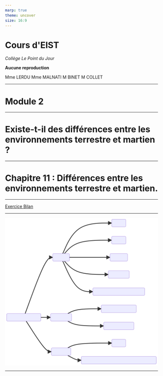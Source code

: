 ```yaml
---
marp: true
theme: uncover
size: 16:9
---
```

<!-- paginate: true -->
# Cours d'EIST

*Collège Le Point du Jour*

**Aucune reproduction**

Mme LERDU
Mme MALNATI
M BINET
M COLLET


---

# Module 2

---


# Existe-t-il des différences entre les environnements terrestre et martien ?


---


# Chapitre 11 : Différences entre les environnements terrestre et martien. 

--- 

[Exercice Bilan](../Documents%20élèves/Bilan.pdf)

---

![fit bg](carte%20mentale%20bilan.svg)

---
